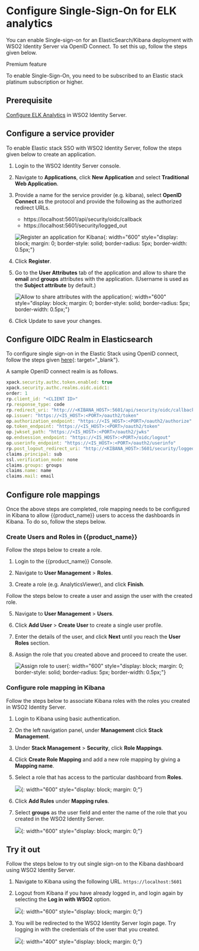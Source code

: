 # Configure Single-Sign-On for ELK analytics

 You can enable Single-sign-on for an ElasticSearch/Kibana deployment with WSO2 Identity Server via OpenID Connect. To set this up, follow the steps given below.

<div class="admonition waening">
<p class="admonition-title">Premium feature</p>
<p>To enable Single-Sign-On, you need to be subscribed to an Elastic stack platinum subscription or higher.</p>
</div>

## Prerequisite

[Configure ELK Analytics](./elk-analytics-installation-guide.md) in WSO2 Identity Server.

## Configure a service provider

To enable Elastic stack SSO with WSO2 Identity Server, follow the steps given below to create an application.

1. Login to the WSO2 Identity Server console.

2. Navigate to **Applications**, click **New Application** and select **Traditional Web Application**.

3. Provide a name for the service provider (e.g. kibana), select **OpenID Connect** as the protocol and provide the following as the authorized redirect URLs.
    - https://localhost:5601/api/security/oidc/callback
    - https://localhost:5601/security/logged_out

    ![Register an application for Kibana]({{base_path}}/assets/img/elk-analytics/elk-analytics-sso/elk-sso-4.png){: width="600" style="display: block; margin: 0; border-style: solid; border-radius: 5px; border-width: 0.5px;"}

4. Click **Register**.

5. Go to the **User Attributes** tab of the application and allow to share the **email** and **groups** attributes with the application. (Username is used as the **Subject attribute** by default.)

    ![Allow to share attributes with the application]({{base_path}}/assets/img/elk-analytics/elk-analytics-sso/elk-sso-3.png){: width="600" style="display: block; margin: 0; border-style: solid; border-radius: 5px; border-width: 0.5px;"}

6. Click Update to save your changes.


## Configure OIDC Realm in Elasticsearch

To configure single sign-on in the Elastic Stack using OpenID connect, follow the steps given [here](https://www.elastic.co/guide/en/elasticsearch/reference/current/oidc-guide.html){: target="_blank"}.

A sample OpenID connect realm is as follows.

  ```js
  xpack.security.authc.token.enabled: true
  xpack.security.authc.realms.oidc.oidc1:
  order: 1
  rp.client_id: "<CLIENT ID>"
  rp.response_type: code
  rp.redirect_uri: "http:///<KIBANA_HOST>:5601/api/security/oidc/callback"
  op.issuer: "https://<IS_HOST>:<PORT>/oauth2/token"
  op.authorization_endpoint: "https://<IS_HOST>:<PORT>/oauth2/authorize"
  op.token_endpoint: "https://<IS_HOST>:<PORT>/oauth2/token"
  op.jwkset_path: "https://<IS_HOST>:<PORT>/oauth2/jwks"
  op.endsession_endpoint: "https://<IS_HOST>:<PORT>/oidc/logout"
  op.userinfo_endpoint: "https://<IS_HOST>:<PORT>/oauth2/userinfo"
  rp.post_logout_redirect_uri: "http://<KIBANA_HOST>:5601/security/logged_out"
  claims.principal: sub
  ssl.verification_mode: none
  claims.groups: groups
  claims.name: name
  claims.mail: email
  ```

## Configure role mappings

Once the above steps are completed, role mapping needs to be configured in Kibana to allow {{product_name}} users to access the dashboards in Kibana. To do so, follow the steps below.

### Create Users and Roles in {{product_name}}

Follow the steps below to create a role.

1. Login to the {{product_name}} Console.

2. Navigate to **User Management** > **Roles**.

3. Create a role (e.g. AnalyticsViewer), and click **Finish**.

Follow the steps below to create a user and assign the user with the created role.

5. Navigate to **User Management** > **Users**.

6. Click **Add User** > **Create User** to create a single user profile.

6. Enter the details of the user, and click **Next** until you reach the **User Roles** section.

7. Assign the role that you created above and proceed to create the user.

      ![Assign role to user]({{base_path}}/assets/img/elk-analytics/elk-assign-role.png){: width="600" style="display: block; margin: 0; border-style: solid; border-radius: 5px; border-width: 0.5px;"}


### Configure role mapping in Kibana

Follow the steps below to associate Kibana roles with the roles you created in WSO2 Identity Server.

1. Login to Kibana using basic authentication.

2. On the left navigation panel, under **Management** click **Stack Management**.

3. Under **Stack Management** > **Security**, click **Role Mappings**.

3. Click **Create Role Mapping** and add a new role mapping by giving a **Mapping name**.

4. Select a role that has access to the particular dashboard from  **Roles**.

    ![]( {{base_path}}/assets/img/elk-analytics/elk-analytics-sso/elk-sso-6.png){: width="600" style="display: block; margin: 0;"}

5. Click **Add Rules** under **Mapping rules**.

6. Select **groups** as the user field and enter the name of the role that you created in the WSO2 Identity Server.

    ![]( {{base_path}}/assets/img/elk-analytics/elk-analytics-sso/elk-sso-7.png){: width="600" style="display: block; margin: 0;"}


## Try it out

Follow the steps below to try out single sign-on to the Kibana dashboard using WSO2 Identity Server.

1. Navigate to Kibana using the following URL.
    <code>https://localhost:5601</code>

7. Logout from Kibana if you have already logged in, and login again by selecting the **Log in with WSO2** option.

    ![]( {{base_path}}/assets/img/elk-analytics/elk-analytics-sso/elk-sso-8.png){: width="600" style="display: block; margin: 0;"}

8. You will be redirected to the WSO2 Identity Server login page. Try logging in with the credentials of the user that you created.

    ![]( {{base_path}}/assets/img/elk-analytics/elk-analytics-sso/elk-sso-9.png){: width="400" style="display: block; margin: 0;"}

